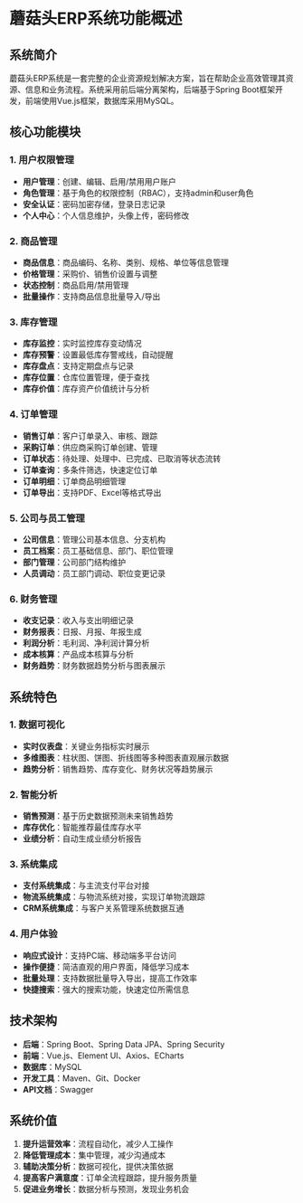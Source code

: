 # 蘑菇头ERP系统功能概述

## 系统简介

蘑菇头ERP系统是一套完整的企业资源规划解决方案，旨在帮助企业高效管理其资源、信息和业务流程。系统采用前后端分离架构，后端基于Spring Boot框架开发，前端使用Vue.js框架，数据库采用MySQL。

## 核心功能模块

### 1. 用户权限管理

- **用户管理**：创建、编辑、启用/禁用用户账户
- **角色管理**：基于角色的权限控制（RBAC），支持admin和user角色
- **安全认证**：密码加密存储，登录日志记录
- **个人中心**：个人信息维护，头像上传，密码修改

### 2. 商品管理

- **商品信息**：商品编码、名称、类别、规格、单位等信息管理
- **价格管理**：采购价、销售价设置与调整
- **状态控制**：商品启用/禁用管理
- **批量操作**：支持商品信息批量导入/导出

### 3. 库存管理

- **库存监控**：实时监控库存变动情况
- **库存预警**：设置最低库存警戒线，自动提醒
- **库存盘点**：支持定期盘点与记录
- **库存位置**：仓库位置管理，便于查找
- **库存价值**：库存资产价值统计与分析

### 4. 订单管理

- **销售订单**：客户订单录入、审核、跟踪
- **采购订单**：供应商采购订单创建、管理
- **订单状态**：待处理、处理中、已完成、已取消等状态流转
- **订单查询**：多条件筛选，快速定位订单
- **订单明细**：订单商品明细管理
- **订单导出**：支持PDF、Excel等格式导出

### 5. 公司与员工管理

- **公司信息**：管理公司基本信息、分支机构
- **员工档案**：员工基础信息、部门、职位管理
- **部门管理**：公司部门结构维护
- **人员调动**：员工部门调动、职位变更记录

### 6. 财务管理

- **收支记录**：收入与支出明细记录
- **财务报表**：日报、月报、年报生成
- **利润分析**：毛利润、净利润计算分析
- **成本核算**：产品成本核算与分析
- **财务趋势**：财务数据趋势分析与图表展示

## 系统特色

### 1. 数据可视化

- **实时仪表盘**：关键业务指标实时展示
- **多维图表**：柱状图、饼图、折线图等多种图表直观展示数据
- **趋势分析**：销售趋势、库存变化、财务状况等趋势展示

### 2. 智能分析

- **销售预测**：基于历史数据预测未来销售趋势
- **库存优化**：智能推荐最佳库存水平
- **业绩分析**：自动生成业绩分析报告

### 3. 系统集成

- **支付系统集成**：与主流支付平台对接
- **物流系统集成**：与物流系统对接，实现订单物流跟踪
- **CRM系统集成**：与客户关系管理系统数据互通

### 4. 用户体验

- **响应式设计**：支持PC端、移动端多平台访问
- **操作便捷**：简洁直观的用户界面，降低学习成本
- **批量处理**：支持数据批量导入导出，提高工作效率
- **快捷搜索**：强大的搜索功能，快速定位所需信息

## 技术架构

- **后端**：Spring Boot、Spring Data JPA、Spring Security
- **前端**：Vue.js、Element UI、Axios、ECharts
- **数据库**：MySQL
- **开发工具**：Maven、Git、Docker
- **API文档**：Swagger

## 系统价值

1. **提升运营效率**：流程自动化，减少人工操作
2. **降低管理成本**：集中管理，减少沟通成本
3. **辅助决策分析**：数据可视化，提供决策依据
4. **提高客户满意度**：订单全流程跟踪，提升服务质量
5. **促进业务增长**：数据分析与预测，发现业务机会 